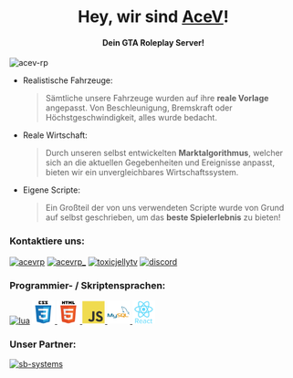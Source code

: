 <h1 align="center">Hey, wir sind <a href="https://acev-rp.de/">AceV</a>!</h1>
<h4 align="center">Dein GTA Roleplay Server!</h4>

<p align="left"> <img src="https://komarev.com/ghpvc/?username=acev-rp&label=Profile%20views&color=0e75b6&style=flat" alt="acev-rp" /> </p>

 - Realistische Fahrzeuge:
	> Sämtliche unsere Fahrzeuge wurden auf ihre **reale Vorlage** angepasst. Von Beschleunigung, Bremskraft oder Höchstgeschwindigkeit, alles wurde bedacht.

 - Reale Wirtschaft:
	> Durch unseren selbst entwickelten **Marktalgorithmus**, welcher sich an die aktuellen Gegebenheiten und Ereignisse anpasst, bieten wir ein unvergleichbares Wirtschaftssystem.

 - Eigene Scripte:
	> Ein Großteil der von uns verwendeten Scripte wurde von Grund auf selbst geschrieben, um das **beste Spielerlebnis** zu bieten!

<h3 align="left">Kontaktiere uns:</h3>
<p align="left">
<a href="https://twitter.com/acevrp" target="blank"><img align="center" src="https://raw.githubusercontent.com/rahuldkjain/github-profile-readme-generator/master/src/images/icons/Social/twitter.svg" alt="acevrp" height="30" width="40" /></a>
<a href="https://instagram.com/acevrp_" target="blank"><img align="center" src="https://raw.githubusercontent.com/rahuldkjain/github-profile-readme-generator/master/src/images/icons/Social/instagram.svg" alt="acevrp_" height="30" width="40" /></a>
<a href="https://www.youtube.com/c/toxicjellytv" target="blank"><img align="center" src="https://raw.githubusercontent.com/rahuldkjain/github-profile-readme-generator/master/src/images/icons/Social/youtube.svg" alt="toxicjellytv" height="30" width="40" /></a>
<a href="https://discord.acev-rp.de/" target="blank"><img align="center" src="https://raw.githubusercontent.com/rahuldkjain/github-profile-readme-generator/master/src/images/icons/Social/discord.svg" alt="discord" height="30" width="40" /></a>
</p> 

<h3 align="left">Programmier- / Skriptensprachen:</h3>
<p align="left"> 
<a href="https://www.lua.org" target="_blank" rel="noreferrer"> <img src="https://user-images.githubusercontent.com/69016398/193686234-86b5debe-fb4b-409a-b728-4cffe6e53b57.png" alt="lua" width="40" height="40"/></a>
<a href="https://www.w3schools.com/css/" target="_blank" rel="noreferrer"> <img src="https://raw.githubusercontent.com/devicons/devicon/master/icons/css3/css3-original-wordmark.svg" alt="css3" width="40" height="40"/> </a> 
<a href="https://www.w3.org/html/" target="_blank" rel="noreferrer"> <img src="https://raw.githubusercontent.com/devicons/devicon/master/icons/html5/html5-original-wordmark.svg" alt="html5" width="40" height="40"/> </a> 
<a href="https://www.javascript.com/" target="_blank" rel="noreferrer"> <img src="https://raw.githubusercontent.com/devicons/devicon/master/icons/javascript/javascript-original.svg" alt="javascript" width="40" height="40"/> </a> 
<a href="https://www.mysql.com/" target="_blank" rel="noreferrer"> <img src="https://raw.githubusercontent.com/devicons/devicon/master/icons/mysql/mysql-original-wordmark.svg" alt="mysql" width="40" height="40"/> </a> 
<a href="https://reactjs.org/" target="_blank" rel="noreferrer"> <img src="https://raw.githubusercontent.com/devicons/devicon/master/icons/react/react-original-wordmark.svg" alt="react" width="40" height="40"/> </a> 
</p>

<h3 align="left">Unser Partner:</h3>
<p align="left"> <a href="https://sb-systems.eu/" target="_blank" rel="noreferrer"> <img src="https://sb-systems.eu/assets/style/images/logotest.png" alt="sb-systems" width="25%" height="25%" /> </a>
